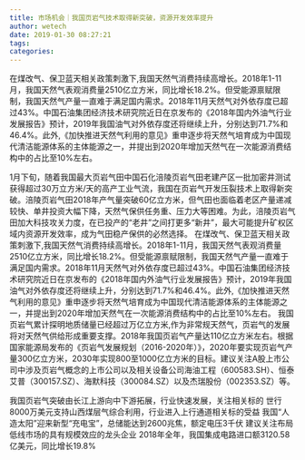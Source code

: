 ```yaml
---
title: 市场机会｜我国页岩气技术取得新突破，资源开发效率提升
author: wetech
date: 2019-01-30 08:27:21
tags: 
categories: 
---
```

在煤改气、保卫蓝天相关政策刺激下,我国天然气消费持续高增长。2018年1-11月，我国天然气表观消费量2510亿立方米，同比增长18.2%。但受能源禀赋限制，我国天然气产量一直难于满足国内需求。2018年11月天然气对外依存度已超过43%。中国石油集团经济技术研究院近日在京发布的《2018年国内外油气行业发展报告》预计，2019年我国油气对外依存度还将继续上升，分别达到71.7%和46.4%。此外,《加快推进天然气利用的意见》重申逐步将天然气培育成为中国现代清洁能源体系的主体能源之一，并提出到2020年增加天然气在一次能源消费结构中的占比至10%左右。
<!-- more -->
1月下旬，随着我国最大页岩气田中国石化涪陵页岩气田老建产区一批加密井测试获得超过30万立方米/天的高产工业气流，我国在页岩气开发压裂技术上取得新突破。涪陵页岩气田2018年产气量突破60亿立方米，但气田也面临着老区产量递减较快、单井投资大幅下降，天然气保供任务重、压力大等困难。为此，涪陵页岩气田加大科技攻关力度，在已投产的“老井”之间打更多“新井”，最大可能提升矿权区域内资源开发效率，成为气田稳产保供的必然选择。
在煤改气、保卫蓝天相关政策刺激下,我国天然气消费持续高增长。2018年1-11月，我国天然气表观消费量2510亿立方米，同比增长18.2%。但受能源禀赋限制，我国天然气产量一直难于满足国内需求。2018年11月天然气对外依存度已超过43%。中国石油集团经济技术研究院近日在京发布的《2018年国内外油气行业发展报告》预计，2019年我国油气对外依存度还将继续上升，分别达到71.7%和46.4%。此外,《加快推进天然气利用的意见》重申逐步将天然气培育成为中国现代清洁能源体系的主体能源之一，并提出到2020年增加天然气在一次能源消费结构中的占比至10%左右。
我国页岩气累计探明地质储量已经超过万亿立方米,作为非常规天然气，页岩气的发展将对天然气供给形成重要支撑。2018年我国页岩气产量达110亿立方米左右。根据国家能源局发布的《页岩气发展规划（2016-2020年）》，2020年要实现页岩气产量300亿立方米，2030年实现800至1000亿立方米的目标。建议关注A股上市公司中涉及页岩气概念的上市公司以及相关设备公司海油工程（600583.SH）、恒泰艾普（300157.SZ）、海默科技（300084.SZ）以及杰瑞股份（002353.SZ）等。
 
 
我国页岩气突破由长江上游向中下游拓展，行业快速发展，关注相关标的
世行8000万美元支持山西煤层气综合利用，行业进入上行通道相关标的受益
我国“人造太阳”迎来新型“充电宝”，总储能达到2600兆焦，额定电压3千伏
建议关注布局低线市场的具有规模效应的龙头企业
2018年全年，我国集成电路进口额3120.58亿美元，同比增长19.8%
